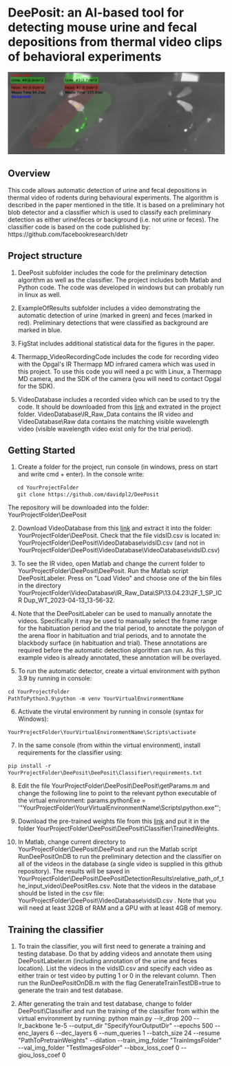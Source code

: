 <h1>DeePosit: an AI-based tool for detecting mouse urine and fecal depositions from thermal video clips of behavioral experiments</h1>
   
![DeePosit](ExampleOfResults/DeePositScreenShot.png)

<h2>Overview</h2>
This code allows automatic detection of urine and fecal depositions in thermal video of rodents during behavioural experiments. The algorithm is described in the paper mentioned in the title.
It is based on a preliminary hot blob detector and a classifier which is used to classify each preliminary detection as either urine\feces or background (i.e. not urine or feces). The classifier code is based on the code published by:
https://github.com/facebookresearch/detr 
<h2>Project structure</h2>  

1. DeePosit subfolder includes the code for the preliminary detection algorithm as well as the classifier. The project includes both Matlab and Python code. The code was developed in windows but can probably run in linux as well.  

2. ExampleOfResults subfolder includes a video demonstrating the automatic detection of urine (marked in green) and feces (marked in red). Preliminary detections that were classified as background are marked in blue.
   
3. FigStat includes additional statistical data for the figures in the paper.
   
4. Thermapp_VideoRecordingCode includes the code for recording video with the Opgal's IR Thermapp MD infrared camera which was used in this project. To use this code you will need a pc with Linux, a Thermapp MD camera, and the SDK of the camera (you will need to contact Opgal for the SDK).
   
5. VideoDatabase includes a recorded video which can be used to try the code. It should be downloaded from this [link](https://drive.google.com/file/d/1ICq_LorzK8Vlk3Shse2zbUK72bZrGR_6/view?usp=drive_link) and extrated in the project folder.  VideoDatabase\IR_Raw_Data contains the IR video and VideoDatabase\Raw data contains the matching visible wavelength video (visible wavelength video exist only for the trial period).


<h2>Getting Started</h2>

1. Create a folder for the project, run console (in windows, press on start and write cmd + enter). In the console write:  

```
   cd YourProjectFolder
   git clone https://github.com/davidpl2/DeePosit
```

The repository will be downloaded into the folder: YourProjectFolder\DeePosit

2. Download VideoDatabase from this [link](https://drive.google.com/file/d/1ICq_LorzK8Vlk3Shse2zbUK72bZrGR_6/view?usp=drive_link) and extract it into the folder: YourProjectFolder\DeePosit\. Check that the file vidsID.csv is located in: YourProjectFolder\DeePosit\VideoDatabase\vidsID.csv (and not in YourProjectFolder\DeePosit\VideoDatabase\VideoDatabase\vidsID.csv)

3. To see the IR video, open Matlab and change the current folder to YourProjectFolder\DeePosit\DeePosit. Run the Matlab script DeePositLabeler. Press on "Load Video" and choose one of the bin files in the directory YourProjectFolder\VideoDatabase\IR_Raw_Data\SP\13.04.23\2F_1_SP_ICR Dup_WT_2023-04-13_13-56-32\.
   
4. Note that the DeePositLabeler can be used to manually annotate the videos. Specifically it may be used to manually select the frame range for the habituation period and the trial period, to annotate the polygon of the arena floor in habituation and trial periods, and to annotate the blackbody surface (in habituation and trial). These annotations are required before the automatic detection algorithm can run. As this example video is already annotated, these annotation will be overlayed.
   
5. To run the automatic detector, create a virtual environment with python 3.9 by running in console:
```
cd YourProjectFolder
PathToPython3.9\python -m venv YourVirtualEnvironmentName
```

6. Activate the virutal environment by running in console (syntax for Windows):
```
YourProjectFolder\YourVirtualEnvironmentName\Scripts\activate 
```  
7. In the same console (from within the virtual environment), install requirements for the classifier using:
```
pip install -r YourProjectFolder\DeePosit\DeePosit\Classifier\requirements.txt
```
   
8. Edit the file YourProjectFolder\DeePosit\DeePosit\getParams.m and change the following line to point to the relevant python executable of the virtual environment:
params.pythonExe = '"YourProjectFolder\YourVirtualEnvironmentName\Scripts\python.exe"';

9. Download the pre-trained weights file from this [link](https://drive.google.com/file/d/16qVqZz5Yz_im1quljCdQ8cLIBGlrLxOY/view?usp=drive_link) and put it in the folder YourProjectFolder\DeePosit\DeePosit\Classifier\TrainedWeights.

10. In Matlab, change current directory to YourProjectFolder\DeePosit\DeePosit and run the Matlab script RunDeePositOnDB to run the preliminary detection and the classifier on all of the videos in the database (a single video is supplied in this github repository). The results will be saved in YourProjectFolder\DeePosit\DeePositDetectionResults\relative_path_of_the_input_video\DeePositRes.csv. Note that the videos in the database should be listed in the csv file: YourProjectFolder\DeePosit\VideoDatabase\vidsID.csv . Note that you will need at least 32GB of RAM and a GPU with at least 4GB of memory. 


<h2>Training the classifier</h2>

1. To train the classifier, you will first need to generate a training and testing database. Do that by adding videos and annotate them using DeePositLabeler.m (including annotation of the urine and feces location). List the videos in the vidsID.csv and specify each video as either train or test video by putting 1 or 0 in the relevant column. Then run the RunDeePositOnDB.m with the flag GenerateTrainTestDB=true to generate the train and test database.
   
2. After generating the train and test database, change to folder DeePosit\Classifier and run the training of the classifier from within the virtual environment by running: python main.py --lr_drop 200 --lr_backbone 1e-5 --output_dir "SpecifyYourOutputDir" --epochs 500 --enc_layers 6 --dec_layers 6 --num_queries 1 --batch_size 24 --resume "PathToPretrainWeights" --dilation --train_img_folder "TrainImgsFolder" --val_img_folder "TestImagesFolder" --bbox_loss_coef 0 --giou_loss_coef 0
   
